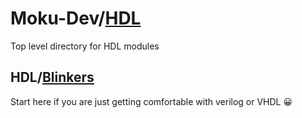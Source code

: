 # Moku-Dev/[HDL](https://github.com/sealablab/Moku-Dev/tree/main/HDL)
Top level directory for HDL modules


## HDL/[Blinkers](https://github.com/sealablab/Moku-Dev/tree/main/HDL/Blinkers)
Start here if you are just getting comfortable with verilog or VHDL 😀
